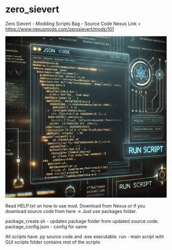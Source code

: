 # zero_sievert
Zero Sievert - Modding Scripts Bag - Source Code
Nexus Link = https://www.nexusmods.com/zerosievert/mods/101

![Mod Image](mod_image.jpg)

Read HELP.txt on how to use mod.
Download from Nexus or if you download source code from here -> Just use packages folder.

package_create.sh - updates package folder from updated source code.
package_config.json - config for same

All scripts have .py source code and .exe executable.
run - main script with GUI
scripts folder contains rest of the scripts

